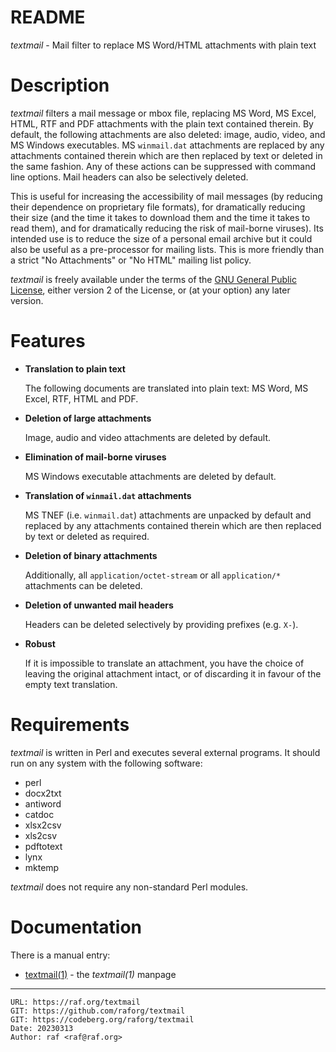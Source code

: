 # README

*textmail* - Mail filter to replace MS Word/HTML attachments with plain text

# Description

*textmail* filters a mail message or mbox file, replacing MS Word, MS Excel,
HTML, RTF and PDF attachments with the plain text contained therein. By
default, the following attachments are also deleted: image, audio, video,
and MS Windows executables. MS `winmail.dat` attachments are replaced by any
attachments contained therein which are then replaced by text or deleted in
the same fashion. Any of these actions can be suppressed with command line
options. Mail headers can also be selectively deleted.

This is useful for increasing the accessibility of mail messages (by
reducing their dependence on proprietary file formats), for dramatically
reducing their size (and the time it takes to download them and the time it
takes to read them), and for dramatically reducing the risk of mail-borne
viruses). Its intended use is to reduce the size of a personal email archive
but it could also be useful as a pre-processor for mailing lists. This is
more friendly than a strict "No Attachments" or "No HTML" mailing list
policy.

*textmail* is freely available under the terms of the [GNU General Public
License](https://www.gnu.org/licenses/), either version 2 of the License, or
(at your option) any later version.

# Features

  * **Translation to plain text**

    The following documents are translated into plain text: MS Word,
    MS Excel, RTF, HTML and PDF.

  * **Deletion of large attachments**

    Image, audio and video attachments are deleted by default.

  * **Elimination of mail-borne viruses**

    MS Windows executable attachments are deleted by default.

  * **Translation of `winmail.dat` attachments**

    MS TNEF (i.e. `winmail.dat`) attachments are unpacked
    by default and replaced by any attachments contained therein which
    are then replaced by text or deleted as required.

  * **Deletion of binary attachments**

    Additionally, all `application/octet-stream` or all
    `application/*` attachments can be deleted.

  * **Deletion of unwanted mail headers**

    Headers can be deleted selectively by providing prefixes (e.g. `X-`).

  * **Robust**

    If it is impossible to translate an attachment, you have the
    choice of leaving the original attachment intact, or of
    discarding it in favour of the empty text translation.

# Requirements

*textmail* is written in Perl and executes several external
programs. It should run on any system with the following software:

  - perl
  - docx2txt
  - antiword
  - catdoc
  - xlsx2csv
  - xls2csv
  - pdftotext
  - lynx
  - mktemp

*textmail* does not require any non-standard Perl modules.

# Documentation

There is a manual entry:

  - [textmail(1)](https://raf.org/textmail/manual/textmail.1.html) - the *textmail(1)* manpage

--------------------------------------------------------------------------------

    URL: https://raf.org/textmail
    GIT: https://github.com/raforg/textmail
    GIT: https://codeberg.org/raforg/textmail
    Date: 20230313
    Author: raf <raf@raf.org>

